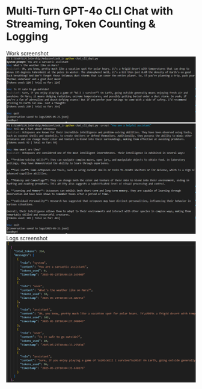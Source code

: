 # Multi-Turn GPT-4o CLI Chat with Streaming, Token Counting & Logging
Work screenshot
![cli screenshot 1](screenshots/case_1.png)
![cli screenshot 2](screenshots/case_2.png)
Logs screenshot
![logs screenshot](screenshots/log.png)